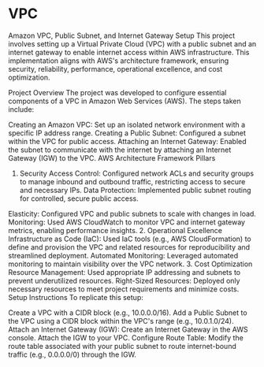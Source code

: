 # VPC
Amazon VPC, Public Subnet, and Internet Gateway Setup
This project involves setting up a Virtual Private Cloud (VPC) with a public subnet and an internet gateway to enable internet access within AWS infrastructure. This implementation aligns with AWS's architecture framework, ensuring security, reliability, performance, operational excellence, and cost optimization.

Project Overview
The project was developed to configure essential components of a VPC in Amazon Web Services (AWS). The steps taken include:

Creating an Amazon VPC: Set up an isolated network environment with a specific IP address range.
Creating a Public Subnet: Configured a subnet within the VPC for public access.
Attaching an Internet Gateway: Enabled the subnet to communicate with the internet by attaching an Internet Gateway (IGW) to the VPC.
AWS Architecture Framework Pillars
1. Security
Access Control: Configured network ACLs and security groups to manage inbound and outbound traffic, restricting access to secure and necessary IPs.
Data Protection: Implemented public subnet routing for controlled, secure public access.

Elasticity: Configured VPC and public subnets to scale with changes in load.
Monitoring: Used AWS CloudWatch to monitor VPC and internet gateway metrics, enabling performance insights.
2. Operational Excellence
Infrastructure as Code (IaC): Used IaC tools (e.g., AWS CloudFormation) to define and provision the VPC and related resources for reproducibility and streamlined deployment.
Automated Monitoring: Leveraged automated monitoring to maintain visibility over the VPC network.
3. Cost Optimization
Resource Management: Used appropriate IP addressing and subnets to prevent underutilized resources.
Right-Sized Resources: Deployed only necessary resources to meet project requirements and minimize costs.
Setup Instructions
To replicate this setup:

Create a VPC with a CIDR block (e.g., 10.0.0.0/16).
Add a Public Subnet to the VPC using a CIDR block within the VPC's range (e.g., 10.0.1.0/24).
Attach an Internet Gateway (IGW):
Create an Internet Gateway in the AWS console.
Attach the IGW to your VPC.
Configure Route Table:
Modify the route table associated with your public subnet to route internet-bound traffic (e.g., 0.0.0.0/0) through the IGW.
